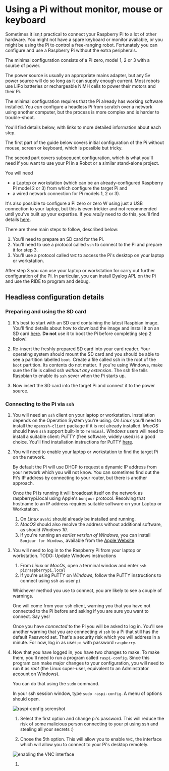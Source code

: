 # Using a Pi without monitor, mouse or keyboard

Sometimes it isn;t practical to connect your Raspberry Pi to a lot of other hardware. 
You might not have a spare keyboard or monitor available, or you might be using the Pi
to control a free-ranging robot. Fortunately you can configure and use a Raspberry Pi without the extra peripherals.

The minimal configuration consists of a Pi zero, model 1, 2 or 3 with a source of power.

The power source is usually an appropriate mains adapter, but any 5v power source will do so long as it can supply
enough current. Most robots use LiPo batteries or rechargeable NiMH cells to power their motors and their Pi.

The minimal configuration requires that the Pi already has working software installed.
You *can* configure a headless Pi from scratch over a network using another computer,
but the process is more complex and is harder to trouble-shoot.

You'll find details below, with links to more detailed information about each step.

The first part of the guide below covers initial configuration of the Pi without mouse,
screen or keyboard, which is possible but tricky.

The second part covers subsequent configuration, which is what you'll need if you want to use your Pi in a Robot or
a similar stand-alone project.
 
You will need
* a Laptop or workstation (which can be an already-configured Raspberry Pi model 2 or 3) from which configure the
target Pi and 
* a wired network connection for Pi models 1, 2 or 3).

It's also possible to configure a Pi zero or zero W using just a USB connection to your laptop, but this is even
trickier and not recommended until you've built up your expertise.
If you *really* need to do this, you'll find details [here](http://blog.gbaman.info/?p=699). 

There are three main steps to follow, described below:
1. You'll need to prepare an SD card for the Pi.
1. You'll need to use a protocol called ```ssh``` to connect to the Pi and prepare it for step 3.
1. You'll use a protocol called ```VNC``` to access the Pi's desktop on your laptop or workstation.

After step 3 you can use your laptop or workstation for carry out further configuration of the Pi.
In particular, you can install Dyalog APL on the Pi and use the RIDE to program and debug.

## Headless configuration details

### Preparing and using the SD card

1. It's best to start with an SD card containing the latest Raspbian image. You'll find details about how to download the
image and install it on an SD card [here](https://www.raspberrypi.org/downloads/raspbian/).
**Do not** use it to boot the Pi before completing step 2 below!

1. Re-insert the freshly prepared SD card into your card reader.
Your operating system should mount the SD card and you should be able to see a partition labelled ```boot```.
Create a file called ssh in the root of the ```boot``` partition. Its contents do not matter.
If you're using Windows, make sure the file is called ssh *without any extension*.
The ssh file tells Raspbian to enable its ```ssh``` sever when the Pi starts up.

1. Now insert the SD card into the target Pi and connect it to the power source.

### Connecting to the Pi via ```ssh```

1. You will need an ```ssh``` client on your laptop or workstation. Installation depends on the Operation System you're
using. *On Linux* you'll need to install the ```openssh-client``` package if it is not already installed. *MacOS* should have
```ssh``` support built-in to ```Terminal```. *Windows* users will need to install a suitable client: PuTTY
(free software, widely used) is a good choice. You'll find installation instructions for PuTTY
[here](https://www.chiark.greenend.org.uk/~sgtatham/putty/latest.html).

1. You will need to enable your laptop or workstation to find the target Pi on the network.

    By default the Pi will use DHCP to request a dynamic IP address from your network which you will not know. You can sometimes find out
the Pi's IP address by connecting to your router, but there is another approach.
    
    Once the Pi is running it will broadcast itself on the network as raspberrypi.local using Apple's
```bonjour``` protocol. Resolving that hostname to an IP address
requires suitable software on your Laptop or Workstation.

    1. On *Linux* ```avahi``` should already be installed and running.
    1. *MacOS* should also resolve the address without additional software,
as should *Windows 10*.
    1. If you're running an *earlier version of Windows*, you can install ```Bonjour for Windows```, available from the
[Apple Website](https://support.apple.com/kb/DL999?locale=en_GB).

1. You will need to log in to the Raspberry Pi from your laptop or workstation. TODO: Update Windows instructions

    1. From *Linux* or *MacOs*, open a terminal window and enter ```ssh pi@raspberrypi.local```
    1. If you're using PuTTY on *Windows*, follow the PuTTY instructions to connect using ssh as user ```pi``` 
    
    Whichever method you use to connect, you are likely to see a couple of warnings.
    
    One will come from your ssh client, warning you that you have not connected to the Pi
    before and asking if you are sure you want to connect. Say yes!
    
    Once you have *connected* to the Pi you will be asked to log in. You'll see another warning that
    you are connecting vi ```ssh``` to a Pi that still has the default Password set. That's a security
    risk which you will address in a minute. For now, log in as user ```pi``` with password
    ```raspberry```.
    
1. Now that you have logged in, you have two changes to make. To make them, you'll need to run a
program called ```raspi-config```. Since this program can make major changes to your configuration, you will need to run
it as *root* (the Linux super-user, equivalent to an Adminstrator account on Windows).

    You can do that using the ```sudo``` command.
    
    In your ssh session window, type ```sudo raspi-config```. A menu of options should open.
    
    ![raspi-cpnfig screnshot](images/raspi-config.png)
    
    1. Select the first option and change pi's password. This will reduce the risk of some malicious person
    connecting to your pi using ssh and stealing all your secrets :)
    
    1. Chose the 5th option. This will allow you to enable ```VNC```, the interface which will allow you to connect to
    your Pi's desktop remotely.
    
    ![enabling the VNC interface](images/option5.png)
    
    1. 
    
    
    



